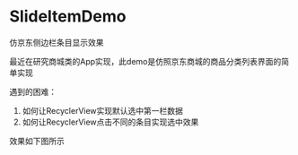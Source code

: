 # SlideItemDemo
仿京东侧边栏条目显示效果

最近在研究商城类的App实现，此demo是仿照京东商城的商品分类列表界面的简单实现

遇到的困难：

1. 如何让RecyclerView实现默认选中第一栏数据
2. 如何让RecyclerView点击不同的条目实现选中效果

效果如下图所示

